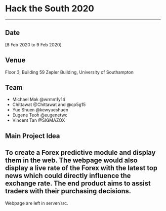 # Hack the South 2020 
---

## Date
[8 Feb 2020 to 9 Feb 2020]

## Venue
Floor 3, Building 59 Zepler Building, University of Southampton 

## Team
* Michael Mak   @wrmm1y14
* Chittawat     @Chittawat and @cp5g15
* Yue Shuen     @kewyueshuen
* Eugene Teoh   @eugenetwc
* Vincent Tan   @SIGMAZOX

## Main Project Idea
To create a Forex predictive module and display them in the web.
The webpage would also display a live rate of the Forex with the latest top news which could directly influence the exchange rate.
The end product aims to assist traders with their purchasing decisions.
---

Webpage are left in server/src.
